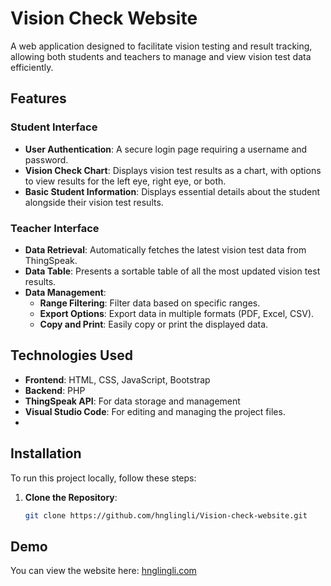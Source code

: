# Vision Check Website

A web application designed to facilitate vision testing and result tracking, allowing both students and teachers to manage and view vision test data efficiently.

## Features

### Student Interface
- **User Authentication**: A secure login page requiring a username and password.
- **Vision Check Chart**: Displays vision test results as a chart, with options to view results for the left eye, right eye, or both.
- **Basic Student Information**: Displays essential details about the student alongside their vision test results.

### Teacher Interface
- **Data Retrieval**: Automatically fetches the latest vision test data from ThingSpeak.
- **Data Table**: Presents a sortable table of all the most updated vision test results.
- **Data Management**:
  - **Range Filtering**: Filter data based on specific ranges.
  - **Export Options**: Export data in multiple formats (PDF, Excel, CSV).
  - **Copy and Print**: Easily copy or print the displayed data.

## Technologies Used
- **Frontend**: HTML, CSS, JavaScript, Bootstrap
- **Backend**: PHP
- **ThingSpeak API**: For data storage and management
- **Visual Studio Code**: For editing and managing the project files.
- 
## Installation
To run this project locally, follow these steps:

1. **Clone the Repository**:
   ```bash
   git clone https://github.com/hnglingli/Vision-check-website.git
   
## Demo
You can view the website here: [hnglingli.com](https://hnglingli.com)

